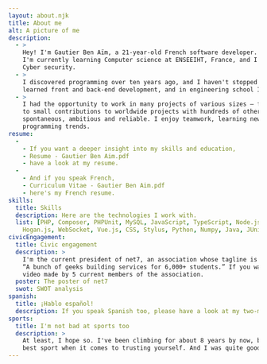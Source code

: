 ```yaml
---
layout: about.njk
title: About me
alt: A picture of me
description:
  - >
    Hey! I'm Gautier Ben Aïm, a 21-year-old French software developer.
    I'm currently learning Computer science at ENSEEIHT, France, and I wish to major in Software architecture and
    Cyber security.
  - >
    I discovered programming over ten years ago, and I haven't stopped since then. In parallel to my studies, I
    learned front and back-end development, and in engineering school I learned compiled client programming.
  - >
    I had the opportunity to work in many projects of various sizes – from a couple of people I met in real life
    to small contributions to worldwide projects with hundreds of other contributors. My friends say I'm
    spontaneous, ambitious and reliable. I enjoy teamwork, learning new technologies and keeping an eye on
    programming trends.
resume:
  -
    - If you want a deeper insight into my skills and education,
    - Resume - Gautier Ben Aim.pdf
    - have a look at my resume.
  -
    - And if you speak French,
    - Curriculum Vitae - Gautier Ben Aim.pdf
    - here's my French resume.
skills:
  title: Skills
  description: Here are the technologies I work with.
  list: [PHP, Composer, PHPUnit, MySQL, JavaScript, TypeScript, Node.js, Express,
    Hogan.js, WebSocket, Vue.js, CSS, Stylus, Python, Numpy, Java, JUnit, LibGDX, OCaml, Git, Docker]
civicEngagement:
  title: Civic engagement
  description: >
    I'm the current president of net7, an association whose tagline is
    “A bunch of geeks building services for 6,000+ students.” If you want to hear more about it, here's a
    video made by 5 current members of the association.
  poster: The poster of net7
  swot: SWOT analysis
spanish:
  title: ¡Hablo español!
  description: If you speak Spanish too, please have a look at my two-minute resume.
sports:
  title: I'm not bad at sports too
  description: >
    At least, I hope so. I've been climbing for about 8 years by now, both indoors and outdoors, and it's probably the
    best sport when it comes to trusting yourself. And I was quite good at table tennis in high school.
---
```

